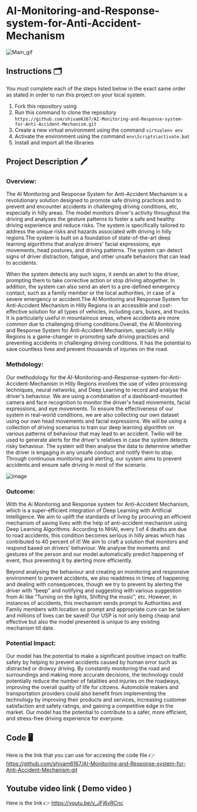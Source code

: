 # AI-Monitoring-and-Response-system-for-Anti-Accident-Mechanism
![Main_gif](https://user-images.githubusercontent.com/123289647/222927510-b285f34f-2c23-4f30-b765-7f57dc04671c.gif)
## Instructions 🗂
You must complete each of the steps listed below in the exact same order as stated in order to run this project on your local system.
1. Fork this repository using 
2. Run this command to clone the repository `https://github.com/shivam6167/AI-Monitoring-and-Response-system-for-Anti-Accident-Mechanism.git`
3. Create a new virtual environment using the command `virtualenv env`
4. Activate the environment using the command `env\Scripts\activate.bat`
5. Install and import all the libraries

## Project Description 🖊

### Overview:
The AI Monitoring and Response System for Anti-Accident Mechanism is a revolutionary solution designed to promote safe driving practices and to prevent and encounter  accidents in challenging driving conditions, etc, especially in hilly areas. The model monitors driver's activity throughout the driving and analyses the gesture patterns to foster a safe and healthy driving experience and reduce risks. The system is specifically tailored to address the unique risks and hazards associated with driving in hilly regions.The system is built on a foundation of state-of-the-art deep learning algorithms that analyze drivers' facial expressions, eye movements, head postures, and driving patterns. The system can detect signs of driver distraction, fatigue, and other unsafe behaviors that can lead to accidents.

When the system detects any such signs, it sends an alert to the driver, prompting them to take corrective action or stop driving altogether. In addition, the system can also send an alert to a pre-defined emergency contact, such as a family member or the local authorities, in case of a severe emergency or accident.The AI Monitoring and Response System for Anti-Accident Mechanism in Hilly Regions is an accessible and cost-effective solution for all types of vehicles, including cars, buses, and trucks. It is particularly useful in mountainous areas, where accidents are more common due to challenging driving conditions.Overall, the AI Monitoring and Response System for Anti-Accident Mechanism, specially in Hilly Regions is a game-changer in promoting safe driving practices and preventing accidents in challenging driving conditions. It has the potential to save countless lives and prevent thousands of injuries on the road.

### Methdology:
Our methodology for the AI-Monitoring-and-Response-system-for-Anti-Accident-Mechanism in Hilly Regions involves the use of video processing techniques, neural networks, and Deep Learning to record and analyse the driver's behaviour. We are using a combination of a dashboard-mounted camera and face recognition to monitor the driver's head movements, facial expressions, and eye movements. To ensure the effectiveness of our system in real-world conditions, we are also collecting our own dataset using our own head movements and facial expressions. We will be using a collection of driving scenarios to train our deep learning algorithm on various patterns of behaviour that may lead to an accident. Twilio will be used to generate alerts for the driver's relatives in case the system detects risky behaviour. The system will then analyse the data to determine whether the driver is engaging in any unsafe conduct and notify them to stop. Through continuous monitoring and alerting, our system aims to prevent accidents and ensure safe driving in most of the scenario.

![image](https://user-images.githubusercontent.com/95171212/230717265-63f52865-48da-4ef6-a3da-6b70fd4abf24.png)

### Outcome:
With the Ai Monitoring and Response system for Anti-Accident Mechanism, which is a super-efficient integration of Deep Learning with Artificial Intelligence. We aim to uplift the standards of living by procuring an efficient mechanism of saving lives with the help of anti-accident mechanism using Deep Learning Algorithms. According to NHAI, every 1 of 4 deaths are due to road accidents, this condition becomes serious in hilly areas which has contributed to 40 percent of it! We aim to craft a solution that monitors and respond based on drivers’ behaviour. We analyse the moments and gestures of the person and our model automatically predict happening of event, thus preventing it by alerting more efficiently.

Beyond analysing the behaviour and creating an monitoring and responsive environment to prevent accidents, we also readdress in times of happening and dealing with consequences, though we try to prevent by alerting the driver with “beep” and notifying and suggesting with various suggestion from Ai like “Turning on the lights, Shifting the music”, etc. However, in instances of accidents, this mechanism sends prompt to Authorities and Family members with location so prompt and appropriate cure can be taken and millions of lives can be saved!
Our USP is not only being cheap and effective but also the model presented is unique to any existing mechanism till date.

### Potential Impact:
Our model has the potential to make a significant positive impact on traffic safety by helping to prevent accidents caused by human error such as distracted or drowsy driving. By constantly monitoring the road and surroundings and making more accurate decisions, the technology could potentially reduce the number of fatalities and injuries on the roadways, improving the overall quality of life for citizens. Automobile makers and transportation providers could also benefit from implementing the technology by improving their products and services, increasing customer satisfaction and safety ratings, and gaining a competitive edge in the market. Our model has the potential to contribute to a safer, more efficient, and stress-free driving experience for everyone.

## Code 🖥️
Here is the link that you can use for accesing the code file 👉
https://github.com/shivam6167/AI-Monitoring-and-Response-system-for-Anti-Accident-Mechanism.git

## Youtube video link ( Demo video )
Here is the link 👉 https://youtu.be/v_JFj6vRCnc
